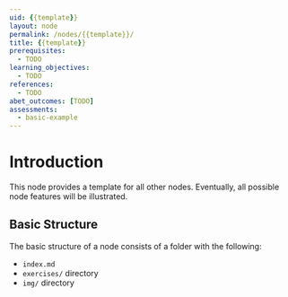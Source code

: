 ```yaml
---
uid: {{template}}
layout: node
permalink: /nodes/{{template}}/
title: {{template}}
prerequisites:
  - TODO
learning_objectives:
  - TODO
references:
  - TODO
abet_outcomes: [TODO]
assessments:
  - basic-example
---
```


# Introduction

This node provides a template for all other nodes. Eventually, all
possible node features will be illustrated.

## Basic Structure

The basic structure of a node consists of a folder with
the following:

- `index.md`
- `exercises/` directory
- `img/` directory
